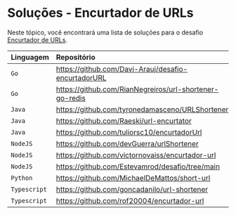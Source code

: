 # Soluções - Encurtador de URLs

Neste tópico, você encontrará uma lista de soluções para o desafio [Encurtador de URLs](PROBLEM.md).

| Linguagem    | Repositório                                              |
|:-------------|:---------------------------------------------------------|
| `Go`         | https://github.com/Davi-Arauj/desafio-encurtadorURL      |             
| `Go`         | https://github.com/RianNegreiros/url-shortener-go-redis  |             
| `Java`       | https://github.com/tyronedamasceno/URLShortener          |             
| `Java`       | https://github.com/Raeski/url-encurtator                 |             
| `Java`       | https://github.com/tuliorsc10/encurtadorUrl              |             
| `NodeJS`     | https://github.com/devGuerra/urlShortener                |             
| `NodeJS`     | https://github.com/victornovaiss/encurtador-url          |             
| `NodeJS`     | https://github.com/Estevamrod/desafio/tree/main          |             
| `Python`     | https://github.com/MichaelDeMattos/short-url             |             
| `Typescript` | https://github.com/goncadanilo/url-shortener             |             
| `Typescript` | https://github.com/rof20004/encurtador-url               |             
